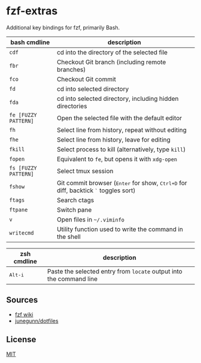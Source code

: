 fzf-extras
==========

Additional key bindings for fzf, primarily Bash.

bash cmdline         | description
---                  | ---
`cdf`                | cd into the directory of the selected file
`fbr`                | Checkout Git branch (including remote branches)
`fco`                | Checkout Git commit
`fd`                 | cd into selected directory
`fda`                | cd into selected directory, including hidden directories
`fe [FUZZY PATTERN]` | Open the selected file with the default editor
`fh`                 | Select line from history, repeat without editing
`fhe`                | Select line from history, leave for editing
`fkill`              | Select process to kill (alternatively, type `kill`<kbd><Tab></kbd>)
`fopen`              | Equivalent to `fe`, but opens it with `xdg-open`
`fs [FUZZY PATTERN]` | Select tmux session
`fshow`              | Git commit browser (<kbd>Enter</kbd> for show, <kbd>Ctrl+D</kbd> for diff, backtick <kbd>`</kbd> toggles sort)
`ftags`              | Search ctags
`ftpane`             | Switch pane
`v`                  | Open files in `~/.viminfo`
`writecmd`           | Utility function used to write the command in the shell


zsh cmdline      | description
---              | ---
<kbd>Alt-i</kbd> | Paste the selected entry from `locate` output into the command line


Sources
-------

- [fzf wiki](https://github.com/junegunn/fzf/wiki)
- [junegunn/dotfiles](https://github.com/junegunn/dotfiles)


License
-------

[MIT](LICENSE)
